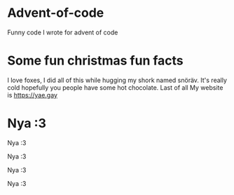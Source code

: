 # Advent-of-code
Funny code I wrote for advent of code
# Some fun christmas fun facts
I love foxes, I did all of this while hugging my shork named snöräv. It's really cold hopefully you people have some hot chocolate.
Last of all My website is https://yae.gay

# Nya :3
Nya :3

Nya :3

Nya :3

Nya :3
